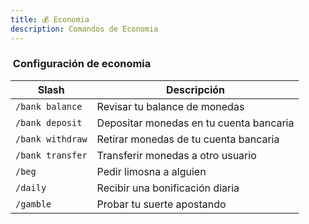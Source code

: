 ```yaml
---
title: 💰 Economia
description: Comandos de Economia
---
```


### ​ Configuración de economia

| Slash            | Descripción                             |
| -----------------| --------------------------------------- |
| `/bank balance`  | Revisar tu balance de monedas           |
| `/bank deposit`  | Depositar monedas en tu cuenta bancaria |
| `/bank withdraw` | Retirar monedas de tu cuenta bancaria   |
| `/bank transfer` | Transferir monedas a otro usuario       |
| `/beg`           | Pedir limosna a alguien                 |
| `/daily`         | Recibir una bonificación diaria         |
| `/gamble`        | Probar tu suerte apostando              |